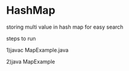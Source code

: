# HashMap
storing multi value in hash map for easy search

steps to run

1)javac MapExample.java

2)java MapExample

